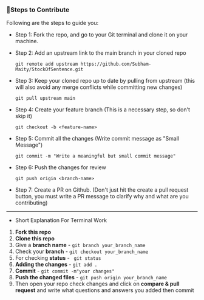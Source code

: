 ### 🔖Steps to Contribute

Following are the steps to guide you:

* Step 1: Fork the repo, and go to your Git terminal and clone it on your machine.

* Step 2: Add an upstream link to the main branch in your cloned repo
    ```
    git remote add upstream https://github.com/Subham-Maity/StockOfSentence.git
    ```
* Step 3: Keep your cloned repo up to date by pulling from upstream (this will also avoid any merge conflicts while committing new changes)
    ```
    git pull upstream main
    ```
* Step 4: Create your feature branch (This is a necessary step, so don't skip it)
    ```
    git checkout -b <feature-name>
    ```
* Step 5: Commit all the changes (Write commit message as "Small Message")
    ```
    git commit -m "Write a meaningful but small commit message"
    ```
* Step 6: Push the changes for review
    ```
    git push origin <branch-name>
    ```
* Step 7: Create a PR on Github. (Don't just hit the create a pull request button, you must write a PR message to clarify why and what are you contributing)

_______________________________________________________

* Short Explanation For Terminal Work
1. **Fork this repo** 
2. **Clone this repo**
3. Give a **branch name** - ```git branch your_branch_name```
4. Check your **branch** - ```git checkout your_branch_name```
5. For checking **status** - ``` git status```
6. **Adding the changes** - ```git add .```
7. **Commit** - ```git commit -m"your changes"```
8. **Push the changed files** - ```git push origin your_branch_name```
9. Then open your repo check changes and click on **compare & pull request** and write what questions and answers you added then commit 
